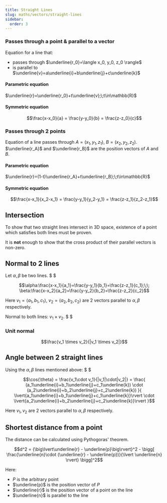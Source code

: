 ```yaml
---
title: Straight Lines
slug: maths/vectors/straight-lines
sidebar:
  order: 3
---
```


### Passes through a point & parallel to a vector

Equation for a line that:

- passes through $\underline{r_0}=\langle x_0, y_0, z_0 \rangle$
- is parallel to $\underline{v}=a\underline{i}+b\underline{j}+c\underline{k}$

#### Parametric equation

$\underline{r}=\underline{r_0}+t\underline{v};\;t\in\mathbb{R}$

#### Symmetric equation

```math
\frac{x-x_0}{a}
=
\frac{y-y_0}{b}
=
\frac{z-z_0}{c}
```

### Passes through 2 points

Equation of a line passes through $A=(x_1,y_1,z_1)$, $B=(x_2,y_2,z_2)$.
$\underline{r_A}$ and $\underline{r_B}$ are the position vectors of $A$ and $B$.

#### Parametric equation

$\underline{r}=(1-t)\underline{r_A}+t\underline{r_B};\;t\in\mathbb{R}$

#### Symmetric equation

```math
\frac{x-x_1}{x_2-x_1}
=
\frac{y-y_1}{y_2-y_1}
=
\frac{z-z_1}{z_2-z_1}
```

## Intersection

To show that two straight lines intersect in 3D space, existence of a point
which satisfies both lines must be proven.

It is **not** enough to show that the cross product of their parallel vectors is
non-zero.

## Normal to 2 lines

Let $\alpha,\beta$ be two lines. $ $

```math
\alpha:\frac{x-x_1}{a_1}=\frac{y-y_1}{b_1}=\frac{z-z_1}{c_1};\;\;
\beta:\frac{x-x_2}{a_2}=\frac{y-y_2}{b_2}=\frac{z-z_2}{c_2}
```

Here $v_1=\langle a_1, b_1, c_1\rangle$, $v_2=\langle a_2, b_2, c_2\rangle$ are
$2$ vectors parallel to $\alpha, \beta$ respectively.

Normal to both lines: $v_1 \times v_2$. $ $

### Unit normal

```math
\frac{v_1 \times v_2}{|v_1 \times v_2|}
```

## Angle between 2 straight lines

Using the $\alpha,\beta$ lines mentioned above: $ $

```math
\cos{\theta}
=
\frac{v_1\cdot v_1}{|v_1|\cdot|v_2|}
=
\frac{
	(a_1\underline{i}+b_1\underline{j}+c_1\underline{k})
	\cdot
	(a_2\underline{i}+b_2\underline{j}+c_2\underline{k})
}{
	\lvert{a_1\underline{i}+b_1\underline{j}+c_1\underline{k}}\rvert
	\cdot
	\lvert{a_2\underline{i}+b_2\underline{j}+c_2\underline{k}}\rvert
}
```

Here $v_1, v_2$ are $2$ vectors parallel to $\alpha, \beta$ respectively.

## Shortest distance from a point

The distance can be calculated using Pythogoras' theorem.

```math
d^2 =
{\big\lvert\underline{r} - \underline{p}\big\rvert}^2 -
\bigg[
\frac{\underline{n}\cdot (\underline{r} - \underline{p})}{\lvert \underline{n} \rvert}
\bigg]^2
```

Here:

- $P$ is the arbitrary point
- $\underline{p}$ is the position vector of $P$
- $\underline{r}$ is the position vector of a point on the line
- $\underline{n}$ is parallel to the line
